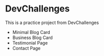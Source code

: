 # DevChallenges

This is a practice project from DevChallenges

- Minimal Blog Card
- Business Blog Card
- Testimonial Page
- Contact Page
